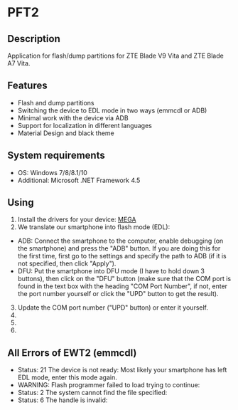 # PFT2
## Description
Application for flash/dump partitions for ZTE Blade V9 Vita and ZTE Blade A7 Vita.
## Features
* Flash and dump partitions
* Switching the device to EDL mode in two ways (emmcdl or ADB)
* Minimal work with the device via ADB
* Support for localization in different languages
* Material Design and black theme
## System requirements
* OS: Windows 7/8/8.1/10
* Additional: Microsoft .NET Framework 4.5
## Using
1. Install the drivers for your device: [MEGA](https://mega.nz/#!p9sgQYbB!kJbQnpaPH1LYC9GcP0Ffy1ypS5aDf6xyh-DA3A-8KG0)
2. We translate our smartphone into flash mode (EDL):
* ADB: Connect the smartphone to the computer, enable debugging (on the smartphone) and press the "ADB" button. If you are doing this for the first time, first go to the settings and specify the path to ADB (if it is not specified, then click "Apply").
* DFU: Put the smartphone into DFU mode (I have to hold down 3 buttons), then click on the "DFU" button (make sure that the COM port is found in the text box with the heading "COM Port Number", if not, enter the port number yourself or click the "UPD" button to get the result).
3. Update the COM port number ("UPD" button) or enter it yourself.
4. 
5.
6.
## All Errors of EWT2 (emmcdl)
* Status: 21 The device is not ready:
Most likely your smartphone has left EDL mode, enter this mode again.
* WARNING: Flash programmer failed to load trying to continue:
* Status: 2 The system cannot find the file specified:
* Status: 6 The handle is invalid:
